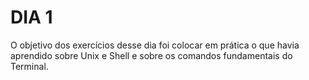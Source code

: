 # DIA 1

O objetivo dos exercícios desse dia foi colocar em prática o que havia aprendido sobre Unix e Shell e sobre os comandos fundamentais do Terminal.